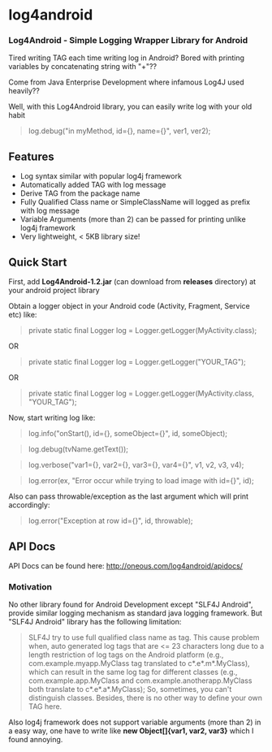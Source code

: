 log4android
===========

### Log4Android - Simple Logging Wrapper Library for Android

Tired writing TAG each time writing log in Android? Bored with printing variables by concatenating string with "+"??

Come from Java Enterprise Development where infamous Log4J used heavily??

Well, with this Log4Android library, you can easily write log with your old habit
> log.debug("in myMethod, id={}, name={}", ver1, ver2);

Features
--------
- Log syntax similar with popular log4j framework
- Automatically added TAG with log message
- Derive TAG from the package name
- Fully Qualified Class name or SimpleClassName will logged as prefix with log message
- Variable Arguments (more than 2) can be passed for printing unlike log4j framework
- Very lightweight, < 5KB library size!

Quick Start
-----------
First, add **Log4Android-1.2.jar** (can download from **releases** directory) at your android project library

Obtain a logger object in your Android code (Activity, Fragment, Service etc) like:
> private static final Logger log = Logger.getLogger(MyActivity.class);

OR

> private static final Logger log = Logger.getLogger("YOUR_TAG");

OR

> private static final Logger log = Logger.getLogger(MyActivity.class, "YOUR_TAG");

Now, start writing log like:

> log.info("onStart(), id={}, someObject={}", id, someObject);

> log.debug(tvName.getText());

> log.verbose("var1={}, var2={}, var3={}, var4={}", v1, v2, v3, v4);

> log.error(ex, "Error occur while trying to load image with id={}", id);

Also can pass throwable/exception as the last argument which will print accordingly:
> log.error("Exception at row id={}", id, throwable);


API Docs
--------
API Docs can be found here: http://oneous.com/log4android/apidocs/

### Motivation

No other library found for Android Development except "SLF4J Android", provide similar logging mechanism as standard
java logging framework. But "SLF4J Android" library has the following limitation:
> SLF4J try to use full qualified class name as tag. This cause problem when, auto generated log tags that are
<= 23 characters long due to a length restriction of log tags on the Android platform (e.g., com.example.myapp.MyClass
tag translated to c*.e*.m*.MyClass), which can result in the same log tag for different classes
(e.g., com.example.app.MyClass and com.example.anotherapp.MyClass both translate to c*.e*.a*.MyClass);
So, sometimes, you can't distinguish classes. Besides, there is no other way to define your own TAG here.

Also log4j framework does not support variable arguments (more than 2) in a easy way, one have to write like **new Object[]{var1, var2, var3}** which I found annoying.


